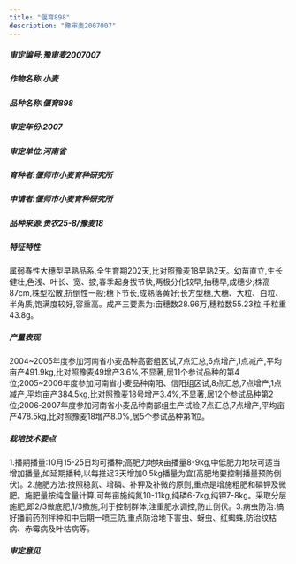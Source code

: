 ```yaml
---
title: "偃育898"
description: "豫审麦2007007"
---
```

##### 审定编号:豫审麦2007007

##### 作物名称:小麦

##### 品种名称:偃育898

##### 审定年份:2007

##### 审定单位:河南省

##### 育种者:偃师市小麦育种研究所

##### 申请者:偃师市小麦育种研究所

##### 品种来源:贵农25-8/豫麦18

##### 特征特性
属弱春性大穗型早熟品系,全生育期202天,比对照豫麦18早熟2天。幼苗直立,生长健壮,色浅、叶长、宽、披,春季起身拔节快,两极分化较早,抽穗早,成穗少;株高87cm,株型松散,抗倒性一般;穗下节长,成熟落黄好;长方型穗,大穗、大粒、白粒、半角质,饱满度较好,容重高。成产三要素为:亩穗数28.96万,穗粒数55.23粒,千粒重43.8g。

##### 产量表现
2004~2005年度参加河南省小麦品种高密组区试,7点汇总,6点增产,1点减产,平均亩产491.9kg,比对照豫麦49增产3.6%,不显著,居11个参试品种的第4位;2005~2006年度参加河南省小麦品种南阳、信阳组区试,8点汇总,7点增产,1点减产,平均亩产384.5kg,比对照豫麦18号增产3.4%,不显著,居12个参试品种第2位;2006-2007年度参加河南省小麦品种南部组生产试验,7点汇总,7点增产,平均亩产478.5kg,比对照豫麦18增产8.0%,居5个参试品种第1位。

##### 栽培技术要点
1.播期播量:10月15-25日均可播种;高肥力地块亩播量8-9kg,中低肥力地块可适当增加播量,如延期播种,以每推迟3天增加0.5kg播量为宜(高肥地要控制播量预防倒伏)。2.施肥方法:按照稳氮、增磷、补钾及补微的原则,重点是增施粗肥和磷钾及微肥。施肥量按纯含量计算,可每亩施纯氮10-11kg,纯磷6-7kg,纯钾7-8kg。采取分层施肥,即2/3做底肥,1/3撒施,利于控制群体,注重肥水调控,防止倒伏。3.病虫防治:搞好播前药剂拌种和中后期一喷三防,重点防治地下害虫、蚜虫、红蜘蛛,防治纹枯病、赤霉病及叶枯病等。

##### 审定意见

